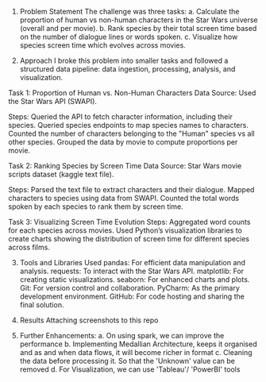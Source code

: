 1. Problem Statement
The challenge was three tasks:
a. Calculate the proportion of human vs non-human characters in the Star Wars universe (overall and per movie).
b. Rank species by their total screen time based on the number of dialogue lines or words spoken.
c. Visualize how species screen time which evolves across movies.

2. Approach
I broke this problem into smaller tasks and followed a structured data pipeline: data ingestion, processing, analysis, and visualization.

Task 1: Proportion of Human vs. Non-Human Characters
Data Source: Used the Star Wars API (SWAPI).

Steps:
Queried the API to fetch character information, including their species.
Queried species endpoints to map species names to characters.
Counted the number of characters belonging to the "Human" species vs all other species.
Grouped the data by movie to compute proportions per movie.

Task 2: Ranking Species by Screen Time
Data Source: Star Wars movie scripts dataset (kaggle text file).

Steps:
Parsed the text file to extract characters and their dialogue.
Mapped characters to species using data from SWAPI.
Counted the total words spoken by each species to rank them by screen time.

Task 3: Visualizing Screen Time Evolution
Steps:
Aggregated word counts for each species across movies.
Used Python’s visualization libraries to create charts showing the distribution of screen time for different species across films.

3. Tools and Libraries Used
pandas: For efficient data manipulation and analysis.
requests: To interact with the Star Wars API.
matplotlib: For creating static visualizations.
seaborn: For enhanced charts and plots.
Git: For version control and collaboration.
PyCharm: As the primary development environment.
GitHub: For code hosting and sharing the final solution.

4. Results
Attaching screenshots to this repo

5. Further Enhancements:
a. On using spark, we can improve the performance
b. Implementing Medallian Architecture, keeps it organised and as and when data flows, it will become richer in format
c. Cleaning the data before processing it. So that the 'Unknown' value can be removed
d. For Visualization, we can use 'Tableau'/ 'PowerBI' tools

